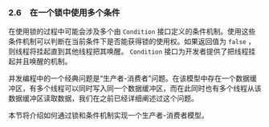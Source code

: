 ### 2.6　在一个锁中使用多个条件

在使用锁的过程中可能会涉及多个由 `Condition` 接口定义的条件机制。使用这些条件机制可以判断在当前条件下是否能获得锁的使用权。如果返回值为 `false` ，则线程将挂起直到其他线程把其唤醒。 `Condition` 接口为开发者提供了把线程挂起并且唤醒的机制。

并发编程中的一个经典问题是“生产者-消费者”问题。在该模型中存在一个数据缓冲区，有多个线程可以同时写入同一个数据缓冲区，而在此同时也有多个线程从该数据缓冲区读取数据，我们在之前已经详细阐述过这个问题。

本节将介绍如何通过锁和条件机制实现一个生产者-消费者模型。

